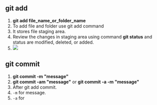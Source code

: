 ## git add  
1. **git add file_name_or_folder_name** 
2. To add file and folder use git add command 
3. It stores file staging area.  
4. Review the changes in staging area using command **git status** and status are modified, deleted, or added.  
5. ![](https://res.cloudinary.com/practicaldev/image/fetch/s--Si7ksd-d--/c_limit%2Cf_auto%2Cfl_progressive%2Cq_auto%2Cw_880/https://cdn-images-1.medium.com/max/800/1%2AdiRLm1S5hkVoh5qeArND0Q.png)   
 
## git commit   
1. **git commit -m "message"**   
2. **git commit -am "message"** or **git commit -a -m "message"**  
3. After git add commit.
4. `-m` for message.   
5. `-a` for    